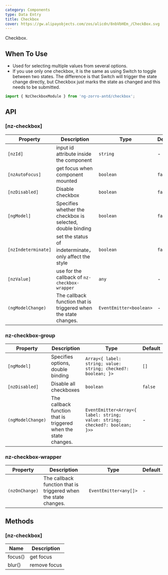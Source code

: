 ```yaml
---
category: Components
type: Data Entry
title: Checkbox
cover: https://gw.alipayobjects.com/zos/alicdn/8nbVbHEm_/CheckBox.svg
---
```


Checkbox.

## When To Use

- Used for selecting multiple values from several options.
- If you use only one checkbox, it is the same as using Switch to toggle between two states. The difference is that Switch will trigger the state change directly, but Checkbox just marks the state as changed and this needs to be submitted.

```ts
import { NzCheckboxModule } from 'ng-zorro-antd/checkbox';
```

## API

### [nz-checkbox]

| Property            | Description                                                     | Type                    | Default |
| ------------------- | --------------------------------------------------------------- | ----------------------- | ------- |
| `[nzId]`            | input id attribute inside the component                         | `string`                | -       |
| `[nzAutoFocus]`     | get focus when component mounted                                | `boolean`               | `false` |
| `[nzDisabled]`      | Disable checkbox                                                | `boolean`               | `false` |
| `[ngModel]`         | Specifies whether the checkbox is selected, double binding      | `boolean`               | `false` |
| `[nzIndeterminate]` | set the status of indeterminate，only affect the style          | `boolean`               | `false` |
| `[nzValue]`         | use for the callback of `nz-checkbox-wrapper`                   | `any`                   | -       |
| `(ngModelChange)`   | The callback function that is triggered when the state changes. | `EventEmitter<boolean>` | -       |

### nz-checkbox-group

| Property          | Description                                                     | Type                                                                        | Default |
| ----------------- | --------------------------------------------------------------- | --------------------------------------------------------------------------- | ------- |
| `[ngModel]`       | Specifies options, double binding                               | `Array<{ label: string; value: string; checked?: boolean; }>`               | `[]`    |
| `[nzDisabled]`    | Disable all checkboxes                                          | `boolean`                                                                   | `false` |
| `(ngModelChange)` | The callback function that is triggered when the state changes. | `EventEmitter<Array<{ label: string; value: string; checked?: boolean; }>>` | -       |

### nz-checkbox-wrapper

| Property       | Description                                                     | Type                  | Default |
| -------------- | --------------------------------------------------------------- | --------------------- | ------- |
| `(nzOnChange)` | The callback function that is triggered when the state changes. | `EventEmitter<any[]>` | -       |

## Methods

### [nz-checkbox]

| Name    | Description  |
| ------- | ------------ |
| focus() | get focus    |
| blur()  | remove focus |
